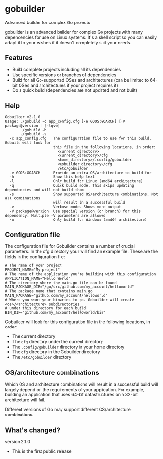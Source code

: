 # gobuilder
Advanced builder for complex Go projects

gobuilder is an advanced builder for complex Go projects with many dependencies for use on Linux systems. It's a shell script so you can easily adapt it to your wishes if it doesn't completely suit your needs.

## Features
- Build complete projects including all its dependencies
- Use specific versions or branches of dependencies
- Build for all Go-supported OSes and architectures (can be limited to 64-bit OSes and architectures if your project requires it)
- Do a quick build (dependencies are not updated and not built)

## Help
```
Gobuilder v2.1.0
Usage: ./gobuild -c app_config.cfg [-e GOOS:GOARCH] [-V package@version ] [-lqvw]
       ./gobuild -h
       ./gobuild -s
  -c app_config.cfg   The configuration file to use for this build. Gobuild will look for
                      this file in the following locations, in order:
                        <current_directory>
                        <current_directory>/cfg
                        <home_directory>/.config/gobuilder
                        <gobuilder_directory>/cfg
                        /etc/gobuilder
  -e GOOS:GOARCH      Provide an extra OS/architecture to build for
  -h                  Show this help text
  -l                  Only build for Linux (amd64 architecture)
  -q                  Quick build mode. This skips updating dependencies and will not build them
  -s                  Show supported OS/architecture combinations. Not all combinations
                      will result in a successful build
  -v                  Verbose mode. Shows more output
  -V package@version  Use special version (or branch) for this dependency. Multiple -V parameters are allowed
  -w                  Only build for Windows (amd64 architecture)
```

## Configuration file
The configuration file for Gobuilder contains a number of crucial parameters. In the cfg directory your will find an example file.
These are the fields in the configuration file:
```
# The name of your project
PROJECT_NAME="My project"
# The name of the application you're building with this configuration
APPLICATION_NAME="Hello World"
# The directory where the main.go file can be found
MAIN_PACKAGE_DIR="/go/src/github.com/my_account/helloworld"
# The package name that contains main.go
MAIN_PACKAGE="github.com/my_account/helloworld"
# Where you want your binaries to go. Gobuilder will create <os>/<architecture> subdirectories
# under this directory for each build
BIN_DIR="github.com/my_account/helloworld/bin"
```
Gobuilder will look for this configuration file in the following locations, in order:
- The current directory
- The `cfg` directory under the current directory
- The `.config/gobuilder` directory in your home directory
- The `cfg` directory in the Gobuilder directory
- The `/etc/gobuilder` directory

## OS/architecture combinations
Which OS and architecture combinations will result in a successful build will largely depend on the requirements of your application. For example, building an application
that uses 64-bit datastructures on a 32-bit architecture will fail. 

Different versions of Go may support different OS/architecture combinations.

## What's changed?

version 2.1.0
- This is the first public release